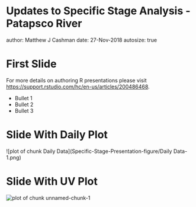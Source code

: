 Updates to Specific Stage Analysis - Patapsco River
========================================================
author: Matthew J Cashman
date: 27-Nov-2018
autosize: true

First Slide
========================================================

For more details on authoring R presentations please visit <https://support.rstudio.com/hc/en-us/articles/200486468>.

- Bullet 1
- Bullet 2
- Bullet 3

Slide With Daily Plot
========================================================

![plot of chunk Daily Data](Specific-Stage-Presentation-figure/Daily Data-1.png)

Slide With UV Plot
========================================================

![plot of chunk unnamed-chunk-1](Specific-Stage-Presentation-figure/unnamed-chunk-1-1.png)
